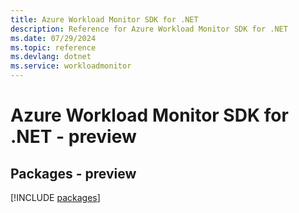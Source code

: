 ```yaml
---
title: Azure Workload Monitor SDK for .NET
description: Reference for Azure Workload Monitor SDK for .NET
ms.date: 07/29/2024
ms.topic: reference
ms.devlang: dotnet
ms.service: workloadmonitor
---
```

# Azure Workload Monitor SDK for .NET - preview
## Packages - preview
[!INCLUDE [packages](workload-monitor-index.md)]